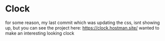 # Clock
for some reason, my last commit which was updating the css, isnt showing up, but you can see the project here:
https://clock.hostman.site/
wanted to make an interesting looking clock
